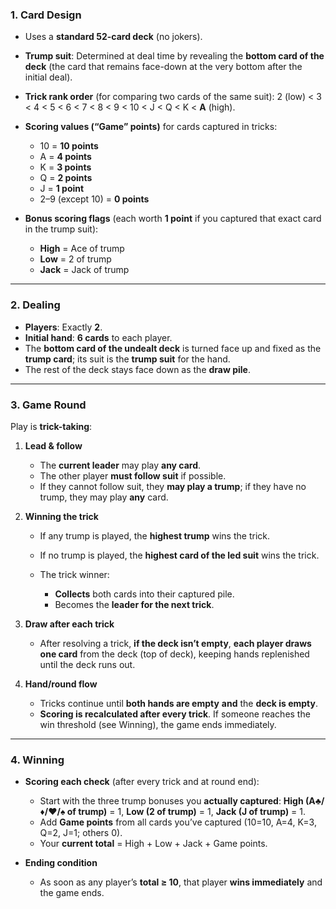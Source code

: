 
### 1. Card Design

* Uses a **standard 52-card deck** (no jokers).
* **Trump suit**: Determined at deal time by revealing the **bottom card of the deck** (the card that remains face-down at the very bottom after the initial deal).
* **Trick rank order** (for comparing two cards of the same suit):
  2 (low) < 3 < 4 < 5 < 6 < 7 < 8 < 9 < 10 < J < Q < K < **A** (high).
* **Scoring values (“Game” points)** for cards captured in tricks:

  * 10 = **10 points**
  * A = **4 points**
  * K = **3 points**
  * Q = **2 points**
  * J = **1 point**
  * 2–9 (except 10) = **0 points**
* **Bonus scoring flags** (each worth **1 point** if you captured that exact card in the trump suit):

  * **High** = Ace of trump
  * **Low** = 2 of trump
  * **Jack** = Jack of trump

---

### 2. Dealing

* **Players**: Exactly **2**.
* **Initial hand**: **6 cards** to each player.
* The **bottom card of the undealt deck** is turned face up and fixed as the **trump card**; its suit is the **trump suit** for the hand.
* The rest of the deck stays face down as the **draw pile**.

---

### 3. Game Round

Play is **trick-taking**:

1. **Lead & follow**

   * The **current leader** may play **any card**.
   * The other player **must follow suit** if possible.
   * If they cannot follow suit, they **may play a trump**; if they have no trump, they may play **any** card.

2. **Winning the trick**

   * If any trump is played, the **highest trump** wins the trick.
   * If no trump is played, the **highest card of the led suit** wins the trick.
   * The trick winner:

     * **Collects** both cards into their captured pile.
     * Becomes the **leader for the next trick**.

3. **Draw after each trick**

   * After resolving a trick, **if the deck isn’t empty**, **each player draws one card** from the deck (top of deck), keeping hands replenished until the deck runs out.

4. **Hand/round flow**

   * Tricks continue until **both hands are empty** **and** the **deck is empty**.
   * **Scoring is recalculated after every trick**. If someone reaches the win threshold (see Winning), the game ends immediately.

---

### 4. Winning

* **Scoring each check** (after every trick and at round end):

  * Start with the three trump bonuses you **actually captured**:
    **High (A♣/♦/♥/♠ of trump)** = 1, **Low (2 of trump)** = 1, **Jack (J of trump)** = 1.
  * Add **Game points** from all cards you’ve captured (10=10, A=4, K=3, Q=2, J=1; others 0).
  * Your **current total** = High + Low + Jack + Game points.

* **Ending condition**

  * As soon as any player’s **total ≥ 10**, that player **wins immediately** and the game ends.
